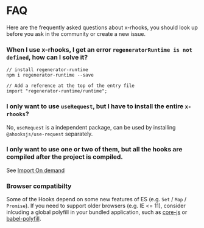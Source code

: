 # FAQ

Here are the frequently asked questions about x-rhooks, you should look up before you ask in the community or create a new issue.

### When I use x-rhooks, I get an error `regeneratorRuntime is not defined`, how can I solve it?

```
// install regenerator-runtime
npm i regenerator-runtime --save

// Add a reference at the top of the entry file
import "regenerator-runtime/runtime";
```

### I only want to use `useRequest`, but I have to install the entire `x-rhooks`?

No, `useRequest` is a independent package, can be used by installing `@ahooksjs/use-request` separately.

### I only want to use one or two of them, but all the hooks are compiled after the project is compiled.

See [Import On demand](/docs/getting-started?anchor=import-on-demand)

### Browser compatibilty

Some of the Hooks depend on some new features of ES (e.g. `Set` / `Map` / `Promise`). If you need to support older browsers (e.g. IE <= 11), consider inlcuding a global polyfill in your bundled application, such as [core-js](https://github.com/zloirock/core-js) or [babel-polyfill](https://babeljs.io/docs/usage/polyfill/).
